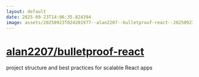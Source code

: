 ```yaml
---
layout: default
date: 2025-09-23T14:06:35.824394
image: assets/20250923T024201977--alan2207--bulletproof-react--20250923T024818629--cropped.png
---
```


# [alan2207/bulletproof-react](https://github.com/alan2207/bulletproof-react)

project structure and best practices for scalable React apps
